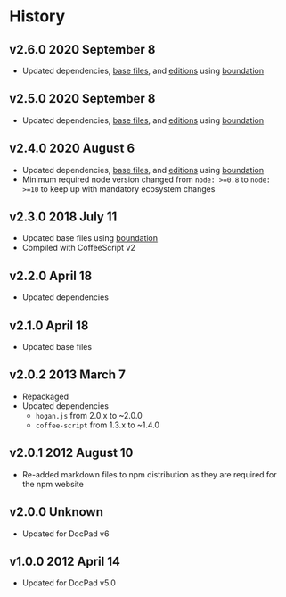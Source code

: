 # History

## v2.6.0 2020 September 8

-   Updated dependencies, [base files](https://github.com/bevry/base), and [editions](https://editions.bevry.me) using [boundation](https://github.com/bevry/boundation)

## v2.5.0 2020 September 8

-   Updated dependencies, [base files](https://github.com/bevry/base), and [editions](https://editions.bevry.me) using [boundation](https://github.com/bevry/boundation)

## v2.4.0 2020 August 6

-   Updated dependencies, [base files](https://github.com/bevry/base), and [editions](https://editions.bevry.me) using [boundation](https://github.com/bevry/boundation)
-   Minimum required node version changed from `node: >=0.8` to `node: >=10` to keep up with mandatory ecosystem changes

## v2.3.0 2018 July 11

-   Updated base files using [boundation](https://github.com/bevry/boundation)
-   Compiled with CoffeeScript v2

## v2.2.0 April 18

-   Updated dependencies

## v2.1.0 April 18

-   Updated base files

## v2.0.2 2013 March 7

-   Repackaged
-   Updated dependencies
    -   `hogan.js` from 2.0.x to ~2.0.0
    -   `coffee-script` from 1.3.x to ~1.4.0

## v2.0.1 2012 August 10

-   Re-added markdown files to npm distribution as they are required for the npm website

## v2.0.0 Unknown

-   Updated for DocPad v6

## v1.0.0 2012 April 14

-   Updated for DocPad v5.0
